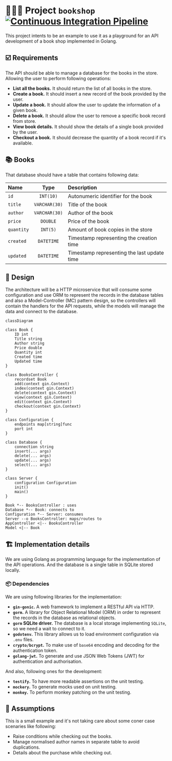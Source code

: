 # 🧑🏽‍💻 Project `bookshop` [![Continuous Integration Pipeline](https://github.com/zatarain/bookshop/actions/workflows/pipeline.yml/badge.svg)](https://github.com/zatarain/bookshop/actions/workflows/pipeline.yml)
This project intents to be an example to use it as a playground for an API development of a book shop implemented in Golang.

## ☑️ Requirements
The API should be able to manage a database for the books in the store. Allowing the user to perform following operations:
 * **List all the books.** It should return the list of all books in the store.
 * **Create a book.** It should insert a new record of the book provided by the user.
 * **Update a book.** It should allow the user to update the information of a given book.
 * **Delete a book.** It should allow the user to remove a specific book record from store.
 * **View book details.** It should show the details of a single book provided by the user.
 * **Checkout a book.** It should decrease the quantity of a book record if it's available.

## 📚 Books
That database should have a table that contains following data:

| Name       |     Type      | Description                                 |
| :---       |    :----:     | :---                                        |
| `id`       | `INT(10)`     | Autonumeric identifier for the book         |
| `title`    | `VARCHAR(30)` | Title of the book                           |
| `author`   | `VARCHAR(30)` | Author of the book                          |
| `price`    | `DOUBLE`      | Price of the book                           |
| `quantity` | `INT(5)`      | Amount of book copies in the store          |
| `created`  | `DATETIME`    | Timestamp representing the creation time    |
| `updated`  | `DATETIME`    | Timestamp representing the last update time |

## 📐 Design
The architecture will be a HTTP microservice that will consume some configuration and use ORM to represent the records in the database tables and also a Model-Controller (MC) pattern design, so the controllers will contain the handlers for the API requests, while the models will manage the data and connect to the database.

```mermaid
classDiagram

class Book {
	ID int
	Title string
	Author string
	Price double
	Quantity int
	Created time
	Updated time
}

class BooksController {
	recordset Book
	add(context gin.Context)
	index(context gin.Context)
	delete(context gin.Context)
	view(context gin.Context)
	edit(context gin.Context)
	checkout(context gin.Context)
}

class Configuration {
	endpoints map[string]func
	port int
}

class Database {
	connection string
	insert(... args)
	delete(... args)
	update(... args)
	select(... args)
}

class Server {
	configuration Configuration
	init()
	main()
}

Book *-- BooksController : uses
Database *-- Book: connects to
Configuration *-- Server: consumes
Server --o BooksController: maps/routes to
AppController <|-- BooksController
Model <|-- Book

```

## 🏗️ Implementation details
We are using Golang as programming language for the implementation of the API operations. And the database is a single table in SQLite stored locally.
### 📦 Dependencies
We are using following libraries for the implementation:
 * **`gin-gonic`.** A web framework to implement a RESTful API via HTTP.
 * **`gorm`.** A library for Object Relational Model (ORM) in order to represent the records in the database as relational objects.
 * **`gorm` SQLite driver.** The database is a local storage implementing `SQLite`, so we need a wait to connect to it.
 * **`godotenv`.** This library allows us to load environment configuration via `.env` files.
 * **`crypto/bcrypt`.** To make use of `base64` encoding and decoding for the authentication token.
 * **`golang-jwt`.** To generate and use JSON Web Tokens (JWT) for authentication and authorisation.

And also, following ones for the development:
 * **`testify`.** To have more readable assertions on the unit testing.
 * **`mockery`.** To generate mocks used on unit testing.
 * **`monkey`.** To perform monkey patching on the unit testing.

 ## 🤔 Assumptions
This is a small example and it's not taking care about some coner case scenaries like following:
 * Raise conditions while checking out the books.
 * Manage normalised author names in separate table to avoid duplications.
 * Details about the purchase while checking out.
